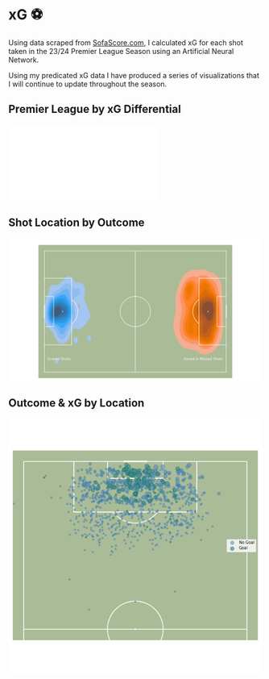 # xG ⚽️
Using data scraped from [SofaScore.com](SofaScore.com), I calculated xG for each shot taken in the 23/24 Premier League Season using an Artificial Neural Network. 

Using my predicated xG data I have produced a series of visualizations that I will continue to update throughout the season.

## Premier League by xG Differential
![](assets/xG_table.md)

## Shot Location by Outcome
![](assets/shotmap.png)

## Outcome & xG by Location
![](assets/xg_map.png)
